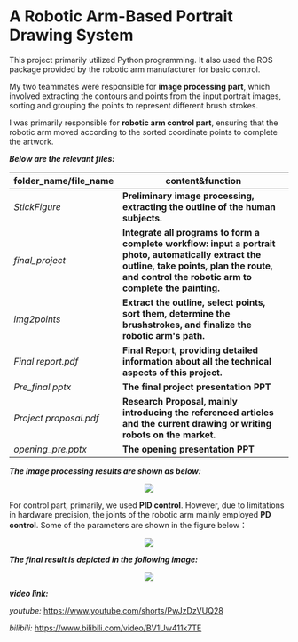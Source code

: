 # A Robotic Arm-Based Portrait Drawing System

This project primarily utilized Python programming. It also used the ROS package provided by the robotic arm manufacturer for basic control. 

My two teammates were responsible for **image processing part**, which involved extracting the contours and points from the input portrait images, sorting and grouping the points to represent different brush strokes. 

I was primarily responsible for **robotic arm control part**, ensuring that the robotic arm moved according to the sorted coordinate points to complete the artwork.


**_Below are the relevant files:_**

|folder_name/file_name|content&function|
|------|-----|
|_StickFigure_|**Preliminary image processing, extracting the outline of the human subjects.**|
|_final_project_|**Integrate all programs to form a complete workflow: input a portrait photo, automatically extract the outline, take points, plan the route, and control the robotic arm to complete the painting.**|
|_img2points_|**Extract the outline, select points, sort them, determine the brushstrokes, and finalize the robotic arm's path.**|
|_Final report.pdf_|**Final Report, providing detailed information about all the technical aspects of this project.**|
|_Pre_final.pptx_|**The final project presentation PPT**|
|_Project proposal.pdf_|**Research Proposal, mainly introducing the referenced articles and the current drawing or writing robots on the market.**|
|_opening_pre.pptx_|**The opening presentation PPT**|

**_The image processing results are shown as below:_**

<div align=center>
<img src="https://github.com/anOrangeCat1/projects_sustech/assets/99580008/3c7d9f0e-0fa6-42d3-af2c-7b6bc0e16ac8"  />
</div>

For control part, primarily, we used **PID control**. However, due to limitations in hardware precision, the joints of the robotic arm mainly employed **PD control**. Some of the parameters are shown in the figure below：

<div align=center>
<img src="https://github.com/anOrangeCat1/projects_sustech/assets/99580008/9da2936b-0ed6-4b61-b709-8116c665cbd1"  />
</div>

**_The final result is depicted in the following image:_**
<div align=center>
<img src="https://github.com/anOrangeCat1/projects_sustech/assets/99580008/c14db0ab-eb0c-4b48-8fb9-894eb76a39df"  />
</div>


**_video link:_**

_youtube:_ https://www.youtube.com/shorts/PwJzDzVUQ28

_bilibili:_ https://www.bilibili.com/video/BV1Uw411k7TE


